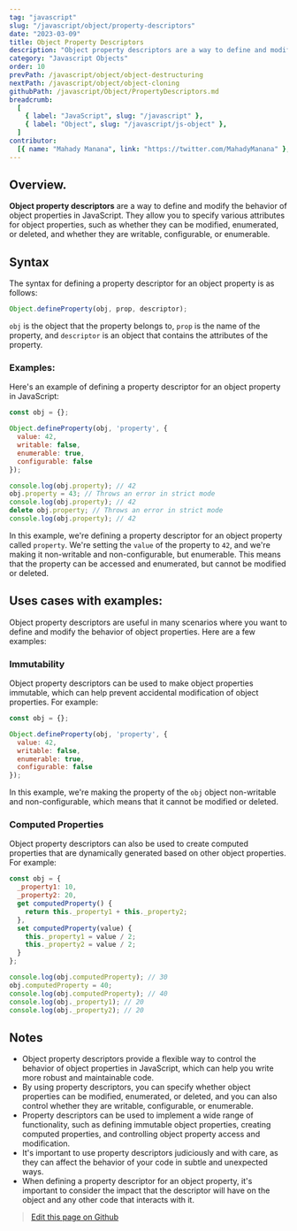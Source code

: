 ```yaml
---
tag: "javascript"
slug: "/javascript/object/property-descriptors"
date: "2023-03-09"
title: Object Property Descriptors
description: "Object property descriptors are a way to define and modify the behavior of object properties in JavaScript."
category: "Javascript Objects"
order: 10
prevPath: /javascript/object/object-destructuring
nextPath: /javascript/object/object-cloning
githubPath: /javascript/Object/PropertyDescriptors.md
breadcrumb:
  [
    { label: "JavaScript", slug: "/javascript" },
    { label: "Object", slug: "/javascript/js-object" },
  ]
contributor:
  [{ name: "Mahady Manana", link: "https://twitter.com/MahadyManana" }, { name: "Haja", link: "https://twitter.com/Haja261M" }]
---
```


## Overview.

**Object property descriptors** are a way to define and modify the behavior of object properties in JavaScript. They allow you to specify various attributes for object properties, such as whether they can be modified, enumerated, or deleted, and whether they are writable, configurable, or enumerable.



## Syntax

The syntax for defining a property descriptor for an object property is as follows:

```javascript
Object.defineProperty(obj, prop, descriptor);
```

`obj` is the object that the property belongs to, `prop` is the name of the property, and `descriptor` is an object that contains the attributes of the property.

### Examples:

Here's an example of defining a property descriptor for an object property in JavaScript:

```javascript
const obj = {};

Object.defineProperty(obj, 'property', {
  value: 42,
  writable: false,
  enumerable: true,
  configurable: false
});

console.log(obj.property); // 42
obj.property = 43; // Throws an error in strict mode
console.log(obj.property); // 42
delete obj.property; // Throws an error in strict mode
console.log(obj.property); // 42
```

In this example, we're defining a property descriptor for an object property called `property`. We're setting the `value` of the property to `42`, and we're making it non-writable and non-configurable, but enumerable. This means that the property can be accessed and enumerated, but cannot be modified or deleted.

## Uses cases with examples:

Object property descriptors are useful in many scenarios where you want to define and modify the behavior of object properties. Here are a few examples:

### Immutability

Object property descriptors can be used to make object properties immutable, which can help prevent accidental modification of object properties. For example:

```javascript
const obj = {};

Object.defineProperty(obj, 'property', {
  value: 42,
  writable: false,
  enumerable: true,
  configurable: false
});
```

In this example, we're making the property of the `obj` object non-writable and non-configurable, which means that it cannot be modified or deleted.

### Computed Properties

Object property descriptors can also be used to create computed properties that are dynamically generated based on other object properties. For example:

```javascript
const obj = {
  _property1: 10,
  _property2: 20,
  get computedProperty() {
    return this._property1 + this._property2;
  },
  set computedProperty(value) {
    this._property1 = value / 2;
    this._property2 = value / 2;
  }
};

console.log(obj.computedProperty); // 30
obj.computedProperty = 40;
console.log(obj.computedProperty); // 40
console.log(obj._property1); // 20
console.log(obj._property2); // 20
```

## Notes

- Object property descriptors provide a flexible way to control the behavior of object properties in JavaScript, which can help you write more robust and maintainable code.
- By using property descriptors, you can specify whether object properties can be modified, enumerated, or deleted, and you can also control whether they are writable, configurable, or enumerable.
- Property descriptors can be used to implement a wide range of functionality, such as defining immutable object properties, creating computed properties, and controlling object property access and modification.
- It's important to use property descriptors judiciously and with care, as they can affect the behavior of your code in subtle and unexpected ways.
- When defining a property descriptor for an object property, it's important to consider the impact that the descriptor will have on the object and any other code that interacts with it.

> <a href="https://github.com/mahady-manana/betatuto-docs/tree/main/docs/javascript/Object/PropertyDescriptors.md}" target="_blank">Edit this page on Github</a>
